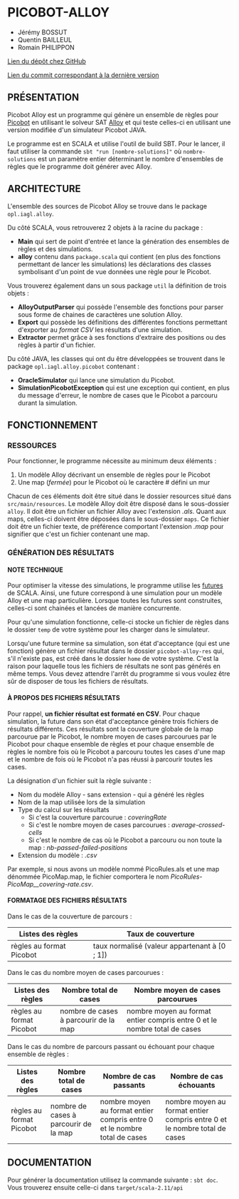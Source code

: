 PICOBOT-ALLOY
=============

* Jérémy BOSSUT
* Quentin BAILLEUL
* Romain PHILIPPON

[Lien du dépôt chez GitHub](https://github.com/Didzi59/Picobot)

[Lien du commit correspondant à la dernière version](https://github.com/Didzi59/Picobot/commit/0bdf5f7401dfa7aedc1e8f2eadff18768a1ca932)

PRÉSENTATION
------------

Picobot Alloy est un programme qui génère un ensemble de règles pour [Picobot](http://www.cs.hmc.edu/picobot/) en utilisant le solveur SAT [Alloy](http://alloy.mit.edu/alloy/) et qui teste celles-ci en utilisant une version modifiée d'un simulateur Picobot JAVA.

Le programme est en SCALA et utilise l'outil de build SBT. Pour le lancer, il faut utiliser la commande `sbt "run [nombre-solutions]"` où `nombre-solutions` est un paramètre entier déterminant le nombre d'ensembles de règles que le programme doit générer avec Alloy.

ARCHITECTURE
------------

L'ensemble des sources de Picobot Alloy se trouve dans le package `opl.iagl.alloy`.

Du côté SCALA, vous retrouverez 2 objets à la racine du package :
* __Main__ qui sert de point d'entrée et lance la génération des ensembles de règles et des simulations.
* __alloy__ contenu dans `package.scala` qui contient (en plus des fonctions permettant de lancer les simulations) les déclarations des classes symbolisant d'un point de vue données une règle pour le Picobot.

Vous trouverez également dans un sous package `util` la définition de trois objets :
* __AlloyOutputParser__ qui possède l'ensemble des fonctions pour parser sous forme de chaines de caractères une solution Alloy.
* __Export__ qui possède les définitions des différentes fonctions permettant d'exporter au _format CSV_ les résultats d'une simulation.
* __Extractor__ permet grâce à ses fonctions d'extraire des positions ou des règles à partir d'un fichier.

Du côté JAVA, les classes qui ont du être développées se trouvent dans le package `opl.iagl.alloy.picobot` contenant :
* __OracleSimulator__ qui lance une simulation du Picobot.
* __SimulationPicobotException__ qui est une exception qui contient, en plus du message d'erreur, le nombre de cases que le Picobot a parcouru durant la simulation.

FONCTIONNEMENT
--------------

### RESSOURCES

Pour fonctionner, le programme nécessite au minimum deux éléments :
1. Un modèle Alloy décrivant un ensemble de règles pour le Picobot
2. Une map (_fermée_) pour le Picobot où le caractère # défini un mur

Chacun de ces éléments doit être situé dans le dossier resources situé dans `src/main/resources`. Le modèle Alloy doit être disposé dans le sous-dossier `alloy`. Il doit être un fichier un fichier Alloy avec l'extension _.als_. Quant aux maps, celles-ci doivent être déposées dans le sous-dossier `maps`. Ce fichier doit être un fichier texte, de préférence comportant l'extension _.map_ pour signifier que c'est un fichier contenant une map.

### GÉNÉRATION DES RÉSULTATS

#### NOTE TECHNIQUE

Pour optimiser la vitesse des simulations, le programme utilise les [futures](http://docs.scala-lang.org/overviews/core/futures.html) de SCALA. Ainsi, une future correspond à une simulation pour un modèle Alloy et une map particulière. Lorsque toutes les futures sont construites, celles-ci sont chainées et lancées de manière concurrente.

Pour qu'une simulation fonctionne, celle-ci stocke un fichier de règles dans le dossier `temp` de votre système pour les charger dans le simulateur.

Lorsqu'une future termine sa simulation, son état d'acceptance (qui est une fonction) génère un fichier résultat dans le dossier `picobot-alloy-res` qui, s'il n'existe pas, est créé dans le dossier `home` de votre système. C'est la raison pour laquelle tous les fichiers de résultats ne sont pas générés en même temps. Vous devez attendre l'arrêt du programme si vous voulez être sûr de disposer de tous les fichiers de résultats.

#### À PROPOS DES FICHIERS RÉSULTATS

Pour rappel, __un fichier résultat est formaté en CSV__. Pour chaque simulation, la future dans son état d'acceptance génère trois fichiers de résultats différents. Ces résultats sont la couverture globale de la map parcourue par le Picobot, le nombre moyen de cases parcourues par le Picobot pour chaque ensemble de règles et pour chaque ensemble de règles le nombre fois où le Picobot a parcouru toutes les cases d'une map et le nombre de fois où le Picobot n'a pas réussi à parcourir toutes les cases.

La désignation d'un fichier suit la règle suivante :
* Nom du modèle Alloy - sans extension - qui a généré les règles
* Nom de la map utilisée lors de la simulation
* Type du calcul sur les résultats
    * Si c'est la couverture parcourue : _coveringRate_
    * Si c'est le nombre moyen de cases parcourues : _average-crossed-cells_
    * Si c'est le nombre de cas où le Picobot a parcouru ou non toute la map : _nb-passed-failed-positions_
* Extension du modèle : _.csv_

Par exemple, si nous avons un modèle nommé PicoRules.als et une map dénommée PicoMap.map, le fichier comportera le nom *PicoRules-PicoMap__covering-rate.csv*.

#### FORMATAGE DES FICHIERS RÉSULTATS

Dans le cas de la couverture de parcours :

Listes des règles | Taux de couverture
----------------- | -------------------
règles au format Picobot | taux normalisé (valeur appartenant à [0 ; 1])

Dans le cas du nombre moyen de cases parcourues :

Listes des règles | Nombre total de cases | Nombre moyen de cases parcourues
----------------- | --------------------- | --------------------------------
règles au format Picobot | nombre de cases à parcourir de la map | nombre moyen au format entier compris entre 0 et le nombre total de cases

Dans le cas du nombre de parcours passant ou échouant pour chaque ensemble de règles :

Listes des règles | Nombre total de cases | Nombre de cas passants | Nombre de cas échouants
----------------- | --------------------- | ---------------------- | -----------------------
règles au format Picobot | nombre de cases à parcourir de la map | nombre moyen au format entier compris entre 0 et le nombre total de cases | nombre moyen au format entier compris entre 0 et le nombre total de cases

DOCUMENTATION
-------------

Pour générer la documentation utilisez la commande suivante : `sbt doc`. Vous trouverez ensuite celle-ci dans `target/scala-2.11/api`

